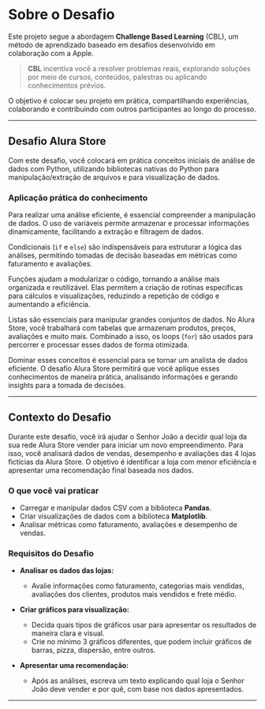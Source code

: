 # Sobre o Desafio

Este projeto segue a abordagem **Challenge Based Learning** (CBL), um método de aprendizado baseado em desafios desenvolvido em colaboração com a Apple.

> **CBL** incentiva você a resolver problemas reais, explorando soluções por meio de cursos, conteúdos, palestras ou aplicando conhecimentos prévios.

O objetivo é colocar seu projeto em prática, compartilhando experiências, colaborando e contribuindo com outros participantes ao longo do processo.

---

## Desafio Alura Store

Com este desafio, você colocará em prática conceitos iniciais de análise de dados com Python, utilizando bibliotecas nativas do Python para manipulação/extração de arquivos e para visualização de dados.

### Aplicação prática do conhecimento

Para realizar uma análise eficiente, é essencial compreender a manipulação de dados. O uso de variáveis permite armazenar e processar informações dinamicamente, facilitando a extração e filtragem de dados.

Condicionais (`if` e `else`) são indispensáveis para estruturar a lógica das análises, permitindo tomadas de decisão baseadas em métricas como faturamento e avaliações.

Funções ajudam a modularizar o código, tornando a análise mais organizada e reutilizável. Elas permitem a criação de rotinas específicas para cálculos e visualizações, reduzindo a repetição de código e aumentando a eficiência.

Listas são essenciais para manipular grandes conjuntos de dados. No Alura Store, você trabalhará com tabelas que armazenam produtos, preços, avaliações e muito mais. Combinado a isso, os loops (`for`) são usados para percorrer e processar esses dados de forma otimizada.

Dominar esses conceitos é essencial para se tornar um analista de dados eficiente. O desafio Alura Store permitirá que você aplique esses conhecimentos de maneira prática, analisando informações e gerando insights para a tomada de decisões.

---

## Contexto do Desafio

Durante este desafio, você irá ajudar o Senhor João a decidir qual loja da sua rede Alura Store vender para iniciar um novo empreendimento. Para isso, você analisará dados de vendas, desempenho e avaliações das 4 lojas fictícias da Alura Store. O objetivo é identificar a loja com menor eficiência e apresentar uma recomendação final baseada nos dados.

### O que você vai praticar

- Carregar e manipular dados CSV com a biblioteca **Pandas**.
- Criar visualizações de dados com a biblioteca **Matplotlib**.
- Analisar métricas como faturamento, avaliações e desempenho de vendas.

### Requisitos do Desafio

- **Analisar os dados das lojas:**
  - Avalie informações como faturamento, categorias mais vendidas, avaliações dos clientes, produtos mais vendidos e frete médio.

- **Criar gráficos para visualização:**
  - Decida quais tipos de gráficos usar para apresentar os resultados de maneira clara e visual.
  - Crie no mínimo 3 gráficos diferentes, que podem incluir gráficos de barras, pizza, dispersão, entre outros.

- **Apresentar uma recomendação:**
  - Após as análises, escreva um texto explicando qual loja o Senhor João deve vender e por quê, com base nos dados apresentados.

---
